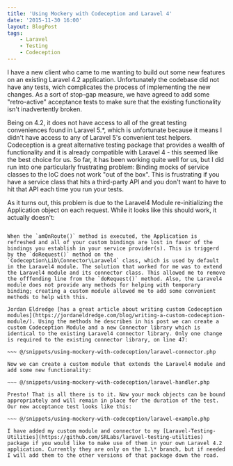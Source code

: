 ```yaml
---
title: 'Using Mockery with Codeception and Laravel 4'
date: '2015-11-30 16:00'
layout: BlogPost
tags:
    - Laravel
    - Testing
    - Codeception
---
```


I have a new client who came to me wanting to build out some new features on an existing Laravel 4.2 application. Unfortunately the codebase did not have any tests, wich complicates the process of implementing the new changes. As a sort of stop-gap measure, we have agreed to add some "retro-active" acceptance tests to make sure that the existing functionality isn't inadvertently broken.

<!-- more -->

Being on 4.2, it does not have access to all of the great testing conveniences found in Laravel 5.\*, which is unfortunate because it means I didn't have access to any of Laravel 5's convenient test helpers. Codeception is a great alternative testing package that provides a wealth of functionality and it is already compatible with Laravel 4 - this seemed like the best choice for us. So far, it has been working quite well for us, but I did run into one particularly frustrating problem: Binding mocks of service classes to the IoC does not work "out of the box". This is frustrating if you have a service class that hits a third-party API and you don't want to have to hit that API each time you run your tests.

As it turns out, this problem is due to the Laravel4 Module re-initializing the Application object on each request. While it looks like this should work, it actually doesn't:

~~~ @/snippets/using-mockery-with-codeception/codeception-example.php

When the `amOnRoute()` method is executed, the Application is refreshed and all of your custom bindings are lost in favor of the bindings you establish in your service provider(s). This is triggerd by the `doRequest()` method on the `Codeception\Lib\Connector\Laravel4` class, which is used by default in the Laravel4 module. The solution that worked for me was to extend the Laravel4 module and its connector class. This allowed me to remove the offfending line from the `doRequest()` method. Also, the Laravel4 module does not provide any methods for helping with temporary binding; creating a custom module allowed me to add some convenient methods to help with this.

Jordan Eldredge [has a great article about writing custom Codeception modules](https://jordaneldredge.com/blog/writing-a-custom-codeception-module/). Using the methods he describes in his post we can create a custom Codeception Module and a new Connector library which is identical to the existing Laravel4 connector library. Only one change is required to the existing connector library, on line 47:

~~~ @/snippets/using-mockery-with-codeception/laravel-connector.php

Now we can create a custom module that extends the Laravel4 module and add some new functionality:

~~~ @/snippets/using-mockery-with-codeception/laravel-handler.php

Presto! That is all there is to it. Now your mock objects can be bound appropriately and will remain in place for the duration of the test. Our new acceptance test looks like this:

~~~ @/snippets/using-mockery-with-codeception/laravel-example.php

I have added my custom module and connector to my [Laravel-Testing-Utilities](https://github.com/SRLabs/laravel-testing-utilities) package if you would like to make use of them in your own Laravel 4.2 application. Currently they are only on the 1.\* branch, but if needed I will add them to the other versions of that package down the road.
